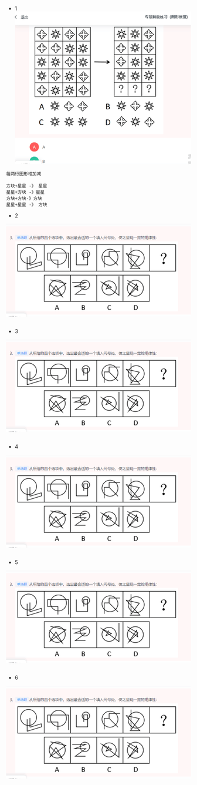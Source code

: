 - 1
![111](../images3/40.png)

```
每两行图形相加减

方块+星星 -》 星星
星星+方块 -》星星
方块+方块-》方块
星星+星星 -》 方块

```

- 2

![111](../images3/41.png)

```

```
- 3

![111](../images3/41.png)

```

```
- 4

![111](../images3/41.png)

```

```
- 5

![111](../images3/41.png)

```

```
- 6

![111](../images3/41.png)

```

```